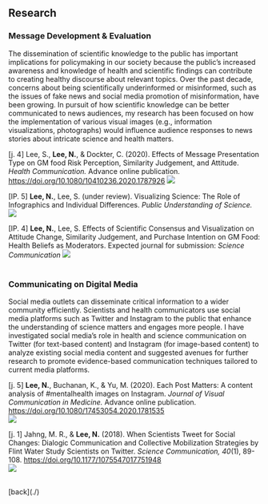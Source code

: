 

## Research 

### Message Development & Evaluation <br> 
The dissemination of scientific knowledge to the public has important implications for policymaking in our society because the public’s increased awareness and knowledge of health and scientific findings can contribute to creating healthy discourse about relevant topics. Over the past decade, concerns about being scientifically underinformed or misinformed, such as the issues of fake news and social media promotion of misinformation, have been growing. In pursuit of how scientific knowledge can be better communicated to news audiences, my research has been focused on how the implementation of various visual images (e.g., information visualizations, photographs) would influence audience responses to news stories about intricate science and health matters. 

[j. 4] Lee, S., **Lee, N.**, & Dockter, C. (2020). Effects of Message Presentation Type on GM food Risk Perception, Similarity Judgement, and Attitude. _Health Communication._ Advance online publication.  <a href="https://doi.org/10.1080/10410236.2020.1787926"> https://doi.org/10.1080/10410236.2020.1787926 </a> 
<img src="namyeon.github.io/j4.png"> <br>

[IP. 5] **Lee, N.**, Lee, S. (under review). Visualizing Science: The Role of Infographics and Individual Differences. _Public Understanding of Science._
<img src="namyeon.github.io/ip5.png"> <br>

[IP. 4] **Lee, N.**, Lee, S. Effects of Scientific Consensus and Visualization on Attitude Change, Similarity Judgement, and Purchase Intention on GM Food: Health Beliefs as Moderators. Expected journal for submission: _Science Communication_
<img src="namyeon.github.io/ip4.png"> <br>
<br> 
 
### Communicating on Digital Media <br>
Social media outlets can disseminate critical information to a wider community efficiently. Scientists and health communicators use social media platforms such as Twitter and Instagram to the public that enhance the understanding of science matters and engages more people. I have investigated social media’s role in health and science communication on Twitter (for text-based content) and Instagram (for image-based content) to analyze existing social media content and suggested avenues for further research to promote evidence-based communication techniques tailored to current media platforms. 

[j. 5] **Lee, N.**, Buchanan, K., & Yu, M. (2020). Each Post Matters: A content analysis of #mentalhealth images on Instagram. _Journal of Visual Communication in Medicine._ Advance online publication. <a href="https://doi.org/10.1080/17453054.2020.1781535"> https://doi.org/10.1080/17453054.2020.1781535 </a>  <br>
<img src="namyeon.github.io/j5.png"> <br>

[j. 1] Jahng, M. R., & **Lee, N.** (2018). When Scientists Tweet for Social Changes: Dialogic Communication and Collective Mobilization Strategies by Flint Water Study Scientists on Twitter. _Science Communication, 40_(1), 89-108. <a href=" https://doi.org/10.1177/1075547017751948"> https://doi.org/10.1177/1075547017751948 </a>  <br>
<img src="namyeon.github.io/j1.png"> <br>


<br>
[back](./)




